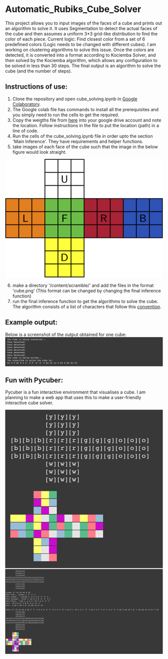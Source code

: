 # Automatic_Rubiks_Cube_Solver

This project allows you to input images of the faces of a cube and prints out an algorithm to solve it.
It uses Segmentation to detect the actual faces of the cube and then assumes a uniform 3*3 grid-like distribution to find the color of each piece.
Current logic: Find closest color from a set of 6 predefined colors (Logic needs to be changed with different cubes). I am working on clustering algorithms to solve this issue.
Once the colors are detected, it is converted into a format according to Kociemba Solver, and then solved by the Kociemba algorithm, which allows any configuration to be solved in less than 30 steps.
The final output is an algorithm to solve the cube (and the number of steps).

## Instructions of use:

1. Clone the repository and open cube_solving.ipynb in [Google Colaboratory](https://colab.research.google.com). 
2. The Google colab file has commands to install all the prerequisites and you simply need to run the cells to get the required. 
3. Copy the weigths file from [here](https://drive.google.com/drive/folders/1unXQKfb-HFnMSqKj82VZ10dLmTdbfhrh?usp=sharing) into your google drive account and note the location. Follow instructions in the file to put the location (path) in a line of code.
4. Run the cells of the cube_solving.ipynb file in order upto the section 'Main Inference'. They have requirements and helper functions.
5. take images of each face of the cube such that the image in the below figure would look straight. 

![Flat cube](/images/cube_flat.png)

6. make a directory '/content/scramble/' and add the files in the format 'cube.png' (This format can be changed by changing the final inference function)
7. run the final inference function to get the algorithms to solve the cube. The algorithm consists of a list of characters that follow this [convention](https://ruwix.com/the-rubiks-cube/notation/).


## Example output:
Below is a screenshot of the output obtained for one cube:
![output](/images/output.png)

## Fun with Pycuber:
Pycuber is a fun interactive environment that visualises a cube. I am planning to make a web app that uses this to make a user-friendly interactive cube solver.

![pycuber1](/images/pycuber1.png)
![pycuber2](/images/pycuber2.png)
